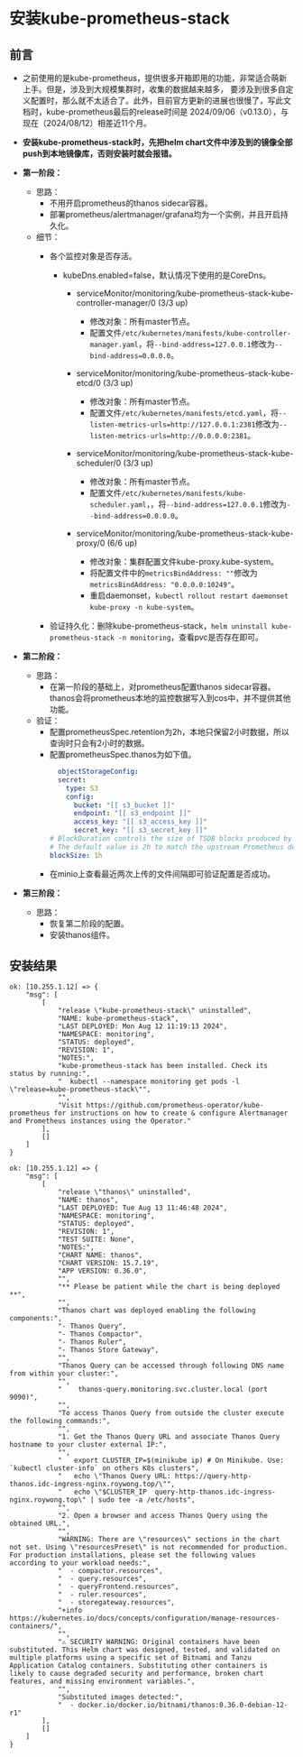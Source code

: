 # 安装kube-prometheus-stack


##  前言
- 之前使用的是kube-prometheus，提供很多开箱即用的功能，非常适合萌新上手。但是，涉及到大规模集群时，收集的数据越来越多，
  要涉及到很多自定义配置时，那么就不太适合了。此外，目前官方更新的进展也很慢了，写此文档时，kube-prometheus最后的release时间是
  2024/09/06（v0.13.0），与现在（2024/08/12）相差近11个月。

- **安装kube-prometheus-stack时，先把helm chart文件中涉及到的镜像全部push到本地镜像库，否则安装时就会报错。**

- **第一阶段：**
  - 思路：
      - 不用开启prometheus的thanos sidecar容器。
      - 部署prometheus/alertmanager/grafana均为一个实例，并且开启持久化。
  - 细节：
    - 各个监控对象是否存活。
        - kubeDns.enabled=false，默认情况下使用的是CoreDns。
          - serviceMonitor/monitoring/kube-prometheus-stack-kube-controller-manager/0 (3/3 up)
            - 修改对象：所有master节点。
            - 配置文件`/etc/kubernetes/manifests/kube-controller-manager.yaml`，将`--bind-address=127.0.0.1`修改为`--bind-address=0.0.0.0`。
          
          - serviceMonitor/monitoring/kube-prometheus-stack-kube-etcd/0 (3/3 up)
            - 修改对象：所有master节点。
            - 配置文件`/etc/kubernetes/manifests/etcd.yaml`，将`--listen-metrics-urls=http://127.0.0.1:2381`修改为`--listen-metrics-urls=http://0.0.0.0:2381`。   
            
          - serviceMonitor/monitoring/kube-prometheus-stack-kube-scheduler/0 (3/3 up)
            - 修改对象：所有master节点。
            - 配置文件`/etc/kubernetes/manifests/kube-scheduler.yaml`，，将`--bind-address=127.0.0.1`修改为`--bind-address=0.0.0.0`。  
            
          - serviceMonitor/monitoring/kube-prometheus-stack-kube-proxy/0 (6/6 up)
            - 修改对象：集群配置文件kube-proxy.kube-system。
            - 将配置文件中的`metricsBindAddress: ""`修改为`metricsBindAddress: "0.0.0.0:10249"`。
            - 重启daemonset，`kubectl rollout restart daemonset kube-proxy -n kube-system`。  
            
    - 验证持久化：删除kube-prometheus-stack，`helm uninstall kube-prometheus-stack -n monitoring`，查看pvc是否存在即可。

- **第二阶段：**
  - 思路：
    - 在第一阶段的基础上，对prometheus配置thanos sidecar容器。thanos会将prometheus本地的监控数据写入到cos中，并不提供其他功能。
  - 验证：
    - 配置prometheusSpec.retention为2h，本地只保留2小时数据，所以查询时只会有2小时的数据。
    - 配置prometheusSpec.thanos为如下值。
      ```yaml
        objectStorageConfig:
        secret:
          type: S3
          config:
            bucket: "[[ s3_bucket ]]"
            endpoint: "[[ s3_endpoint ]]"
            access_key: "[[ s3_access_key ]]"
            secret_key: "[[ s3_secret_key ]]"
      # BlockDuration controls the size of TSDB blocks produced by Prometheus.
      # The default value is 2h to match the upstream Prometheus defaults.
      blockSize: 1h
      ```
    - 在minio上查看最近两次上传的文件间隔即可验证配置是否成功。

- **第三阶段：**
  - 思路：
    - 恢复第二阶段的配置。
    - 安装thanos组件。


## 安装结果
```shell
ok: [10.255.1.12] => {
    "msg": [
        [
            "release \"kube-prometheus-stack\" uninstalled",
            "NAME: kube-prometheus-stack",
            "LAST DEPLOYED: Mon Aug 12 11:19:13 2024",
            "NAMESPACE: monitoring",
            "STATUS: deployed",
            "REVISION: 1",
            "NOTES:",
            "kube-prometheus-stack has been installed. Check its status by running:",
            "  kubectl --namespace monitoring get pods -l \"release=kube-prometheus-stack\"",
            "",
            "Visit https://github.com/prometheus-operator/kube-prometheus for instructions on how to create & configure Alertmanager and Prometheus instances using the Operator."
        ],
        []
    ]
}
```

```shell
ok: [10.255.1.12] => {
    "msg": [
        [
            "release \"thanos\" uninstalled",
            "NAME: thanos",
            "LAST DEPLOYED: Tue Aug 13 11:46:48 2024",
            "NAMESPACE: monitoring",
            "STATUS: deployed",
            "REVISION: 1",
            "TEST SUITE: None",
            "NOTES:",
            "CHART NAME: thanos",
            "CHART VERSION: 15.7.19",
            "APP VERSION: 0.36.0",
            "",
            "** Please be patient while the chart is being deployed **",
            "",
            "Thanos chart was deployed enabling the following components:",
            "- Thanos Query",
            "- Thanos Compactor",
            "- Thanos Ruler",
            "- Thanos Store Gateway",
            "",
            "Thanos Query can be accessed through following DNS name from within your cluster:",
            "",
            "    thanos-query.monitoring.svc.cluster.local (port 9090)",
            "",
            "To access Thanos Query from outside the cluster execute the following commands:",
            "",
            "1. Get the Thanos Query URL and associate Thanos Query hostname to your cluster external IP:",
            "",
            "   export CLUSTER_IP=$(minikube ip) # On Minikube. Use: `kubectl cluster-info` on others K8s clusters",
            "   echo \"Thanos Query URL: https://query-http-thanos.idc-ingress-nginx.roywong.top/\"",
            "   echo \"$CLUSTER_IP  query-http-thanos.idc-ingress-nginx.roywong.top\" | sudo tee -a /etc/hosts",
            "",
            "2. Open a browser and access Thanos Query using the obtained URL.",
            "",
            "WARNING: There are \"resources\" sections in the chart not set. Using \"resourcesPreset\" is not recommended for production. For production installations, please set the following values according to your workload needs:",
            "  - compactor.resources",
            "  - query.resources",
            "  - queryFrontend.resources",
            "  - ruler.resources",
            "  - storegateway.resources",
            "+info https://kubernetes.io/docs/concepts/configuration/manage-resources-containers/",
            "",
            "⚠ SECURITY WARNING: Original containers have been substituted. This Helm chart was designed, tested, and validated on multiple platforms using a specific set of Bitnami and Tanzu Application Catalog containers. Substituting other containers is likely to cause degraded security and performance, broken chart features, and missing environment variables.",
            "",
            "Substituted images detected:",
            "  - docker.io/docker.io/bitnami/thanos:0.36.0-debian-12-r1"
        ],
        []
    ]
}
```